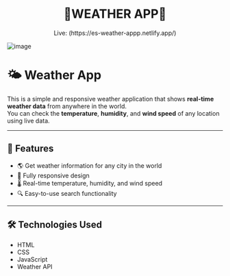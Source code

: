 <h1 align="center">
🤖WEATHER APP🚀
</h1>
<p align="center">Live: (https://es-weather-appp.netlify.app/)</p>

![image](https://github.com/user-attachments/assets/767b5f6f-eb85-4c94-b8ea-33a3a0dc0e4c)

# 🌤️ Weather App

This is a simple and responsive weather application that shows **real-time weather data** from anywhere in the world.  
You can check the **temperature**, **humidity**, and **wind speed** of any location using live data.

---

## 🚀 Features

- 🌎 Get weather information for any city in the world  
- 📱 Fully responsive design  
- 🌡️ Real-time temperature, humidity, and wind speed  
- 🔍 Easy-to-use search functionality

---

## 🛠️ Technologies Used

- HTML  
- CSS  
- JavaScript  
- Weather API 


